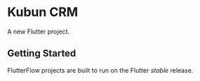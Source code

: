 # Kubun CRM

A new Flutter project.

## Getting Started

FlutterFlow projects are built to run on the Flutter _stable_ release.
